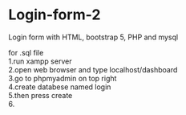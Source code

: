 # Login-form-2
Login form with HTML, bootstrap 5, PHP and mysql
<br>

for .sql file
<br>
1.run xampp server<br>
2.open web browser and type localhost/dashboard<br>
3.go to phpmyadmin on top right<br>
4.create databese named login<br>
5.then press create<br>
6.


